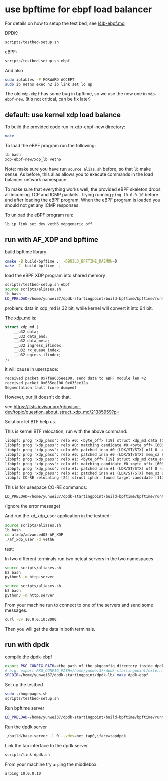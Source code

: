 # use bpftime for ebpf load balancer

For details on how to setup the test bed, see [l4lb-ebpf.md](l4lb-ebpf.md)

DPDK:

```sh
scripts/testbed-setup.sh
```

eBPF:

```sh
scripts/testbed-setup.sh ebpf
```

And also

```sh
sudo iptables -P FORWARD ACCEPT
sudo ip netns exec h2 ip link set lo up
```

The old `xdp-ebpf` has some bug in bpftime, so we use the new one in `xdp-ebpf-new`. (it's not critical, can be fix later)

## default: use kernel xdp load balance

To build the provided code run in xdp-ebpf-new directory:

```sh
make
```

To load the eBPF program run the following:

```sh
lb bash
xdp-ebpf-new/xdp_lb veth6
```

Note: make sure you have run `source alias.sh` before, so that `lb` make sense.
As before, this alias allows you to execute commands in the load balancer network namespace.

To make sure that everything works well, the provided eBPF skeleton drops all incoming TCP and ICMP packets.
Trying running `ping 10.0.0.10` before and after loading the eBPF program.
When the eBPF program is loaded you should not get any ICMP responses.

To unload the eBPF program run:

```sh
lb ip link set dev veth6 xdpgeneric off
```

## run with AF_XDP and bpftime

build bpftime library

```sh
cmake -B build-bpftime .  -DBUILD_BPFTIME_DAEMON=0
make -C  build-bpftime -j
```

load the eBPF XDP program into shared memory

```sh
scripts/testbed-setup.sh ebpf
source scripts/aliases.sh
lb bash
LD_PRELOAD=/home/yunwei37/dpdk-startingpoint/build-bpftime/bpftime/runtime/syscall-server/libbpftime-syscall-server.so SPDLOG_LEVEL=trace xdp-ebpf-new/xdp_lb veth6 /home/yunwei37/dpdk-startingpoint/xdp-ebpf-new/base.btf
```

problem: data in xdp_md is 32 bit, while kernel will convert it into 64 bit.

The xdp_md is:

```c
struct xdp_md {
    __u32 data;
    __u32 data_end;
    __u32 data_meta;
    __u32 ingress_ifindex;
    __u32 rx_queue_index;
    __u32 egress_ifindex;
};
```

it will cause in userspace:

```txt
received packet 0x7fea635ee100, send data to eBPF module len 42
received packet 0x635ee100 0x635ee12a
Segmentation fault (core dumped)
```

However, our jit doesn't do that.

see <https://lists.iovisor.org/g/iovisor-dev/topic/question_about_struct_xdp_md/21385959?p=>

Solution: let BTF help us.

This is kernel BTF relocation, run with the above command:

```txt
libbpf: prog 'xdp_pass': relo #0: <byte_off> [19] struct xdp_md.data (0:0 @ offset 0)
libbpf: prog 'xdp_pass': relo #0: matching candidate #0 <byte_off> [6034] struct xdp_md.data (0:0 @ offset 0)
libbpf: prog 'xdp_pass': relo #0: patched insn #0 (LDX/ST/STX) off 0 -> 0
libbpf: prog 'xdp_pass': relo #0: patched insn #0 (LDX/ST/STX) mem_sz 8 -> 4
libbpf: prog 'xdp_pass': relo #1: <byte_off> [19] struct xdp_md.data_end (0:1 @ offset 8)
libbpf: prog 'xdp_pass': relo #1: matching candidate #0 <byte_off> [6034] struct xdp_md.data_end (0:1 @ offset 4)
libbpf: prog 'xdp_pass': relo #1: patched insn #1 (LDX/ST/STX) off 8 -> 4
libbpf: prog 'xdp_pass': relo #1: patched insn #1 (LDX/ST/STX) mem_sz 8 -> 4
libbpf: CO-RE relocating [24] struct iphdr: found target candidate [11775] struct iphdr in [vmlinux]
```

This is for usespace CO-RE commands:

```txt
LD_PRELOAD=/home/yunwei37/dpdk-startingpoint/build-bpftime/bpftime/runtime/syscall-server/libbpftime-syscall-server.so SPDLOG_LEVEL=trace xdp-ebpf-new/xdp_lb veth6 /home/yunwei37/dpdk-startingpoint/xdp-ebpf-new/base.btf
```

(ignore the error message)

And run the xd_xdp_user application in the testbed:

```sh
source scripts/aliases.sh
lb bash
cd afxdp/advanced03-AF_XDP
./af_xdp_user -d veth6
```

test:

In two different terminals run two netcat servers in the two namespaces

```sh
source scripts/aliases.sh
h2 bash
python3 -m http.server
```

```sh
source scripts/aliases.sh
h3 bash
python3 -m http.server
```

From your machine run to connect to one of the servers and send some messages.

```sh
curl -vv 10.0.0.10:8000
```

Then you will get the data in both terminals.

## run with dpdk

compile the dpdk-ebpf

```sh
export PKG_CONFIG_PATH=<the path of the pkgconfig directory inside dpdk>
# e.g. export PKG_CONFIG_PATH=/home/yunwei37/dpdk-startingpoint/external/dpdk/install-dir/lib/x86_64-linux-gnu/pkgconfig
SRCDIR=/home/yunwei37/dpdk-startingpoint/dpdk-lb/ make dpdk-ebpf
```

Set up the testbed

```sh
sudo ./hugepages.sh
scripts/testbed-setup.sh 
```

Run bpftime server

```sh
LD_PRELOAD=/home/yunwei37/dpdk-startingpoint/build-bpftime/bpftime/runtime/syscall-server/libbpftime-syscall-server.so SPDLOG_LEVEL=trace xdp-ebpf-new/xdp_lb veth6 /home/yunwei37/dpdk-startingpoint/xdp-ebpf-new/base.btf
```

Run the dpdk server

```sh
./build/base-server -l 0 --vdev=net_tap0,iface=tapdpdk
```

Link the tap interface to the dpdk server

```sh
scripts/link-dpdk.sh
```

From your machine try `arp`ing the middlebox.

```sh
arping 10.0.0.10
```
